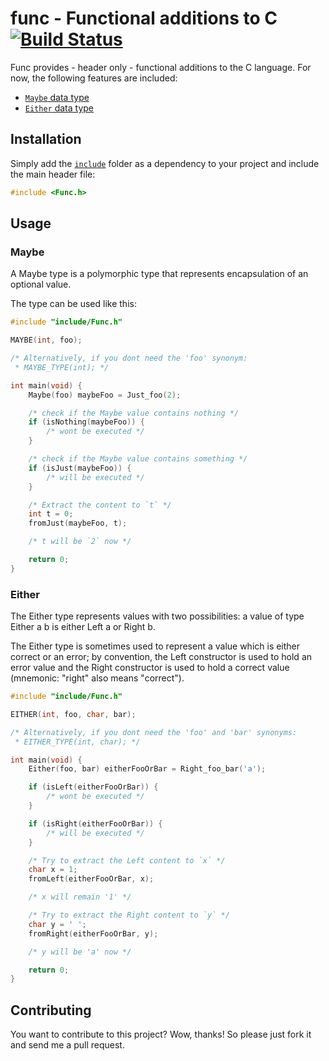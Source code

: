 # func - Functional additions to C [![Build Status](https://travis-ci.org/saschagrunert/func.svg)](https://travis-ci.org/saschagrunert/func)

Func provides - header only - functional additions to the C language. For now,
the following features are included:

- [`Maybe` data type](./include/Maybe.h)
- [`Either` data type](./include/Either.h)

## Installation

Simply add the [`include`](./include) folder as a dependency to your project and
include the main header file:

```c
#include <Func.h>
```

## Usage

### Maybe

A Maybe type is a polymorphic type that represents encapsulation of an optional
value.

The type can be used like this:

```c
#include "include/Func.h"

MAYBE(int, foo);

/* Alternatively, if you dont need the 'foo' synonym:
 * MAYBE_TYPE(int); */

int main(void) {
    Maybe(foo) maybeFoo = Just_foo(2);

    /* check if the Maybe value contains nothing */
    if (isNothing(maybeFoo)) {
        /* wont be executed */
    }

    /* check if the Maybe value contains something */
    if (isJust(maybeFoo)) {
        /* will be executed */
    }

    /* Extract the content to `t` */
    int t = 0;
    fromJust(maybeFoo, t);

    /* t will be `2` now */

    return 0;
}
```

### Either

The Either type represents values with two possibilities: a value of type Either
a b is either Left a or Right b.

The Either type is sometimes used to represent a value which is either correct
or an error; by convention, the Left constructor is used to hold an error value
and the Right constructor is used to hold a correct value (mnemonic: "right"
also means "correct").

```c
#include "include/Func.h"

EITHER(int, foo, char, bar);

/* Alternatively, if you dont need the 'foo' and 'bar' synonyms:
 * EITHER_TYPE(int, char); */

int main(void) {
    Either(foo, bar) eitherFooOrBar = Right_foo_bar('a');

    if (isLeft(eitherFooOrBar)) {
        /* wont be executed */
    }

    if (isRight(eitherFooOrBar)) {
        /* will be executed */
    }

    /* Try to extract the Left content to `x` */
    char x = 1;
    fromLeft(eitherFooOrBar, x);

    /* x will remain '1' */

    /* Try to extract the Right content to `y` */
    char y = ' ';
    fromRight(eitherFooOrBar, y);

    /* y will be 'a' now */

    return 0;
}
```

## Contributing
You want to contribute to this project? Wow, thanks! So please just fork it and
send me a pull request.
